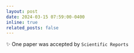 ```yaml
---
layout: post
date: 2024-03-15 07:59:00-0400 
inline: true
related_posts: false
---
```


 :sparkles: One paper was accepted by `Scientific Reports`           

